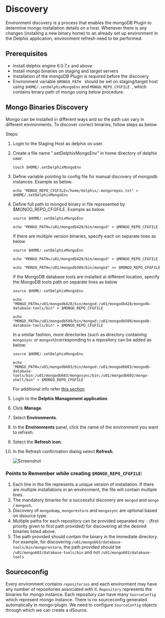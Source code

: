# Discovery

Environment discovery is a process that enables the mongoDB Plugin to determine mongo installation details on a host. Whenever there is any changes (installing a new binary home) to an already set up environment in the Delphix application, environment refresh need to be performed. 

Prerequisites
-------------

- Install delphix engine 6.0.7.x and above  
- Install mongo binaries on staging and target servers  
- Installation of the mongoDB Plugin is required before the discovery  
- Environment variable `$MONGO_PATH ` should be set on staging/target host using `$HOME/.setDelphixMongoEnv` and `MONGO_REPO_CFGFILE `, which contains binary path of mongo using below procedure.

Mongo Binaries Discovery  
------------------------  
Mongo can be installed in different ways and so the path can vary in different environments. To discover correct binaries, follow steps as below

Steps: 

1. Login to the Staging Host as delphix os user.

2. Create a file name ".setDelphixMongoEnv" in home directory of delphix user.  

    ```shell
    touch $HOME/.setDelphixMongoEnv
    ```

3. Define variable pointing to config file for manual discovery of mongodb instances. Example as below.  

    ```shell
    echo "MONGO_REPO_CFGFILE=/home/delphix/.mongorepos.txt" > $HOME/.setDelphixMongoEnv
    ```

4. Define full path to mongod binary in file represented by $MONGO_REPO_CFGFILE. Example as below.  

    ```shell
    source $HOME/.setDelphixMongoEnv  
    ```

    ```shell
    echo "MONGO_PATH=/u01/mongodb428/bin/mongod" > $MONGO_REPO_CFGFILE  
    ```

    If there are multiple version binaries, specify each on separate lines as below  

    ```shell
    source $HOME/.setDelphixMongoEnv  
    ```

    ```shell
    echo "MONGO_PATH=/u01/mongodb428/bin/mongod" > $MONGO_REPO_CFGFILE  
    ```

    ```shell
    echo "MONGO_PATH=/u01/mongodb509/bin/mongod" >> $MONGO_REPO_CFGFILE  
    ```
    If the MongoDB database tools are installed at different location, specify the MongoDB tools path on separate lines as below  

    ```shell
    source $HOME/.setDelphixMongoEnv  
    ```

    ```shell
    echo "MONGO_PATH=/u01/mongodb428/bin/mongod:/u01/mongodb428/mongodb-database-tools/bin" > $MONGO_REPO_CFGFILE  
    ```
    ```shell
    echo "MONGO_PATH=/u01/mongodb509/bin/mongod:/u01/mongodb509/mongodb-database-tools/bin" > $MONGO_REPO_CFGFILE  
    ```
    In a similar fashion, more directories (such as directory containing `mongosync` or `mongosh`)corresponding to a repository can be added as below:
    
    ```shell
    source $HOME/.setDelphixMongoEnv  
    ```
    ```shell
    echo "MONGO_PATH=/u01/mongodb603/bin/mongod:/u01/mongodb603/mongodb-database-tools/bin:/u01/mongodb603/mongosync/bin:/u01/mongodb603/mongo-shell/bin" > $MONGO_REPO_CFGFILE  
    ```
    For additional info refer [this section](#pts_repo_cfg)

5. Login to the **Delphix Management application**.
6. Click **Manage**.
7. Select **Environments**.
8. In the **Environments** panel, click the name of the environment you want to refresh.
9. Select the **Refresh icon**.
10. In the Refresh confirmation dialog select **Refresh**.

    ![Screenshot](../image/image9.png)


### <a id="pts_repo_cfg"></a>Points to Remember while creating `$MONGO_REPO_CFGFILE`:

1. Each line in the file represents a unique version of installation. If there are multiple installations in an environment, the file will contain multiple lines.
2. The mandatory binaries for a successful discovery are `mongod` and `mongo` / `mongosh`.
3. Discovery of `mongodump`, `mongorestore` and `mongosync` are optional based on dsource type.
4. Multiple paths for each repository can be provided separated my `:` (first priority given to first path provided) for discovering all the desired binaries listed above.
5. The path provided should contain the binary in the immediate directory. 
   For example, for discovering `/u01/mongo603/database-tools/bin/mongorestore`, the path provided should be `/u01/mongo603/database-tools/bin` and not `/u01/mongo603/database-tools`


Sourceconfig
------------
Every environment contains `repositories` and each environment may have any number of repositories associated with it. `Repository` represents the binaries for mongo instance. Each repository can have many `SourceConfig` which represent mongo instance. There is no sourceconfig generated automatically in mongo-plugin. We need to configure `SourceConfig` objects through which we can create a dSource. 
